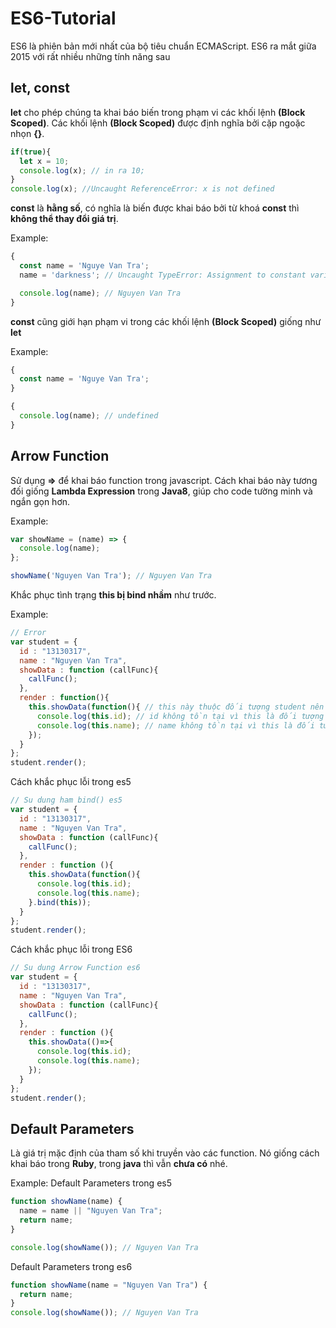 # ES6-Tutorial

ES6 là phiên bản mới nhất của bộ tiêu chuẩn ECMAScript. ES6 ra mắt giữa 2015 với rất nhiều những tính năng sau

## let, const

**let** cho phép chúng ta khai báo biến trong phạm vi các khối lệnh **(Block Scoped)**. Các khối lệnh **(Block Scoped)** được định nghĩa bởi cặp ngoặc nhọn **{}**.

```javascript
if(true){
  let x = 10;
  console.log(x); // in ra 10;
}
console.log(x); //Uncaught ReferenceError: x is not defined
```

**const** là **hằng số**, có nghĩa là biến được khai báo bởi từ khoá **const** thì **không thể thay đổi giá trị**.

Example:

```javascript
{
  const name = 'Nguye Van Tra';
  name = 'darkness'; // Uncaught TypeError: Assignment to constant variable.

  console.log(name); // Nguyen Van Tra
}
```

**const** cũng giới hạn phạm vi trong các khối lệnh **(Block Scoped)** giống như **let**

Example:

```javascript
{
  const name = 'Nguye Van Tra';
}

{
  console.log(name); // undefined
}
```

## Arrow Function

Sử dụng **=>** để khai báo function trong javascript. Cách khai báo này tương đối giống **Lambda Expression** trong **Java8**, giúp cho code tường minh và ngắn gọn hơn.

Example:

```javascript
var showName = (name) => {
  console.log(name);
};

showName('Nguyen Van Tra'); // Nguyen Van Tra
```

Khắc phục tình trạng **this bị bind nhầm** như trước.

Example:

```javascript
// Error
var student = {
  id : "13130317",
  name : "Nguyen Van Tra",
  showData : function (callFunc){
    callFunc();
  },
  render : function(){
    this.showData(function(){ // this này thuộc đối tượng student nên ok
      console.log(this.id); // id không tồn tại vì this là đối tượng window
      console.log(this.name); // name không tồn tại vì this là đối tượng window
    });
  }
};
student.render();
```

Cách khắc phục lỗi trong es5

```javascript
// Su dung ham bind() es5
var student = {
  id : "13130317",
  name : "Nguyen Van Tra",
  showData : function (callFunc){
    callFunc();
  },
  render : function (){
    this.showData(function(){
      console.log(this.id);
      console.log(this.name);
    }.bind(this));
  }
};
student.render();
```

Cách khắc phục lỗi trong ES6

```javascript
// Su dung Arrow Function es6
var student = {
  id : "13130317",
  name : "Nguyen Van Tra",
  showData : function (callFunc){
    callFunc();
  },
  render : function (){
    this.showData(()=>{
      console.log(this.id);
      console.log(this.name);
    });
  }
};
student.render();
```

## Default Parameters

Là giá trị mặc định của tham số khi truyền vào các function. Nó giống cách khai báo trong **Ruby**, trong **java** thì vẫn **chưa có** nhé.

Example:
Default Parameters trong es5
```javascript
function showName(name) {
  name = name || "Nguyen Van Tra";
  return name;
}

console.log(showName()); // Nguyen Van Tra
```
Default Parameters trong es6
```javascript
function showName(name = "Nguyen Van Tra") {
  return name;
}
console.log(showName()); // Nguyen Van Tra
```
